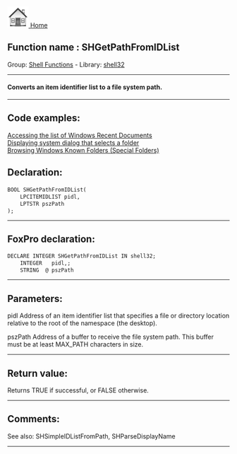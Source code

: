[<img src="../../images/home.png"> Home ](https://github.com/VFPX/Win32API)  

## Function name : SHGetPathFromIDList
Group: [Shell Functions](../../functions_group.md#Shell_Functions)  -  Library: [shell32](../../Libraries.md#shell32)  
***  


#### Converts an item identifier list to a file system path.

***  


## Code examples:
[Accessing the list of Windows Recent Documents](../../samples/sample_094.md)  
[Displaying system dialog that selects a folder](../../samples/sample_364.md)  
[Browsing Windows Known Folders (Special Folders)](../../samples/sample_576.md)  

## Declaration:
```foxpro  
BOOL SHGetPathFromIDList(
	LPCITEMIDLIST pidl,
    LPTSTR pszPath
);  
```  
***  


## FoxPro declaration:
```foxpro  
DECLARE INTEGER SHGetPathFromIDList IN shell32;
	INTEGER   pidl,;
	STRING  @ pszPath  
```  
***  


## Parameters:
pidl
Address of an item identifier list that specifies a file or directory location relative to the root of the namespace (the desktop). 

pszPath
Address of a buffer to receive the file system path. This buffer must be at least MAX_PATH characters in size.   
***  


## Return value:
Returns TRUE if successful, or FALSE otherwise.   
***  


## Comments:
See also: SHSimpleIDListFromPath, SHParseDisplayName   
  
***  

